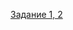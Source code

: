 [Задание 1, 2](https://github.com/Barrocky/practice/wiki/%D0%97%D0%B0%D0%B4%D0%B0%D0%BD%D0%B8%D0%B5-1,-2)